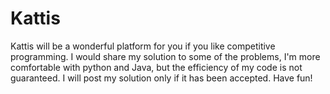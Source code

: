 # Kattis
Kattis will be a wonderful platform for you if you like competitive programming.
I would share my solution to some of the problems, I'm more comfortable with python and Java, but the efficiency of my code is not guaranteed.
I will post my solution only if it has been accepted.
Have fun!
